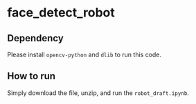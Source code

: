 # face_detect_robot

## Dependency
Please install `opencv-python` and `dlib` to run this code.

## How to run
Simply download the file, unzip, and run the `robot_draft.ipynb`.
